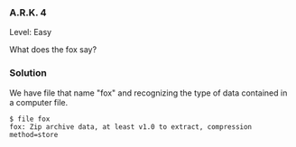 ### A.R.K. 4

Level: Easy

What does the fox say?

### Solution

We have file that name "fox" and recognizing the type of data contained in a computer file.

```
$ file fox 
fox: Zip archive data, at least v1.0 to extract, compression method=store
```
